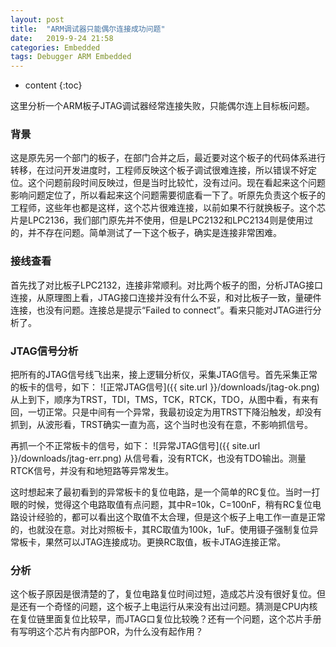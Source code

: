 ```yaml
---
layout: post
title:  "ARM调试器只能偶尔连接成功问题"
date:   2019-9-24 21:58
categories: Embedded
tags: Debugger ARM Embedded
---
```


* content
{:toc}

这里分析一个ARM板子JTAG调试器经常连接失败，只能偶尔连上目标板问题。

### 背景

这是原先另一个部门的板子，在部门合并之后，最近要对这个板子的代码体系进行转移，在过问开发进度时，工程师反映这个板子调试很难连接，所以错误不好定位。这个问题前段时间反映过，但是当时比较忙，没有过问。现在看起来这个问题影响问题定位了，所以看起来这个问题需要彻底看一下了。听原先负责这个板子的工程师，这些年也都是这样，这个芯片很难连接，以前如果不行就换板子。这个芯片是LPC2136，我们部门原先并不使用，但是LPC2132和LPC2134则是使用过的，并不存在问题。简单测试了一下这个板子，确实是连接非常困难。

### 接线查看

首先找了对比板子LPC2132，连接非常顺利。对比两个板子的图，分析JTAG接口连接，从原理图上看，JTAG接口连接并没有什么不妥，和对比板子一致，量硬件连接，也没有问题。连接总是提示“Failed to connect”。看来只能对JTAG进行分析了。

### JTAG信号分析

把所有的JTAG信号线飞出来，接上逻辑分析仪，采集JTAG信号。首先采集正常的板卡的信号，如下：
![正常JTAG信号]({{ site.url }}/downloads/jtag-ok.png)
从上到下，顺序为TRST，TDI，TMS，TCK，RTCK，TDO，从图中看，有来有回，一切正常。只是中间有一个异常，我最初设定为用TRST下降沿触发，却没有抓到，从波形看，TRST确实一直为高，这个当时也没有在意，不影响抓信号。

再抓一个不正常板卡的信号，如下：
![异常JTAG信号]({{ site.url }}/downloads/jtag-err.png)
从信号看，没有RTCK，也没有TDO输出。测量RTCK信号，并没有和地短路等异常发生。

这时想起来了最初看到的异常板卡的复位电路，是一个简单的RC复位。当时一打眼的时候，觉得这个电路取值有点问题，其中R=10k，C=100nF，稍有RC复位电路设计经验的，都可以看出这个取值不太合理，但是这个板子上电工作一直是正常的，也就没在意。对比对照板卡，其RC取值为100k，1uF。使用镊子强制复位异常板卡，果然可以JTAG连接成功。更换RC取值，板卡JTAG连接正常。

### 分析

这个板子原因是很清楚的了，复位电路复位时间过短，造成芯片没有很好复位。但是还有一个奇怪的问题，这个板子上电运行从来没有出过问题。猜测是CPU内核在复位链里面复位比较早，而JTAG口复位比较晚？还有一个问题，这个芯片手册有写明这个芯片有内部POR，为什么没有起作用？
